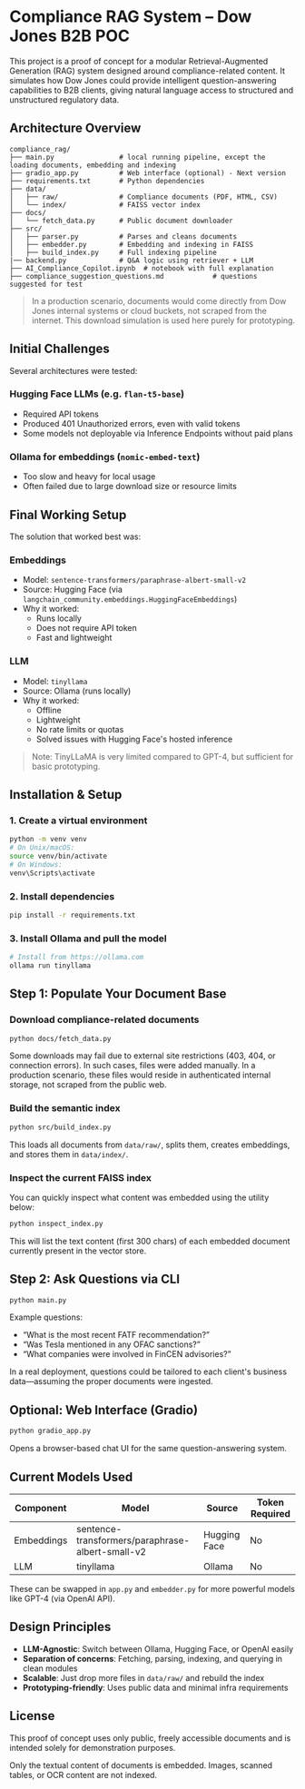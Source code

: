 # Compliance RAG System – Dow Jones B2B POC

This project is a proof of concept for a modular Retrieval-Augmented Generation (RAG) system designed around compliance-related content. It simulates how Dow Jones could provide intelligent question-answering capabilities to B2B clients, giving natural language access to structured and unstructured regulatory data.

## Architecture Overview

```
compliance_rag/
├── main.py                # local running pipeline, except the loading documents, embedding and indexing
├── gradio_app.py          # Web interface (optional) - Next version
├── requirements.txt       # Python dependencies
├── data/
│   ├── raw/               # Compliance documents (PDF, HTML, CSV)
│   └── index/             # FAISS vector index
├── docs/
│   └── fetch_data.py      # Public document downloader
├── src/
│   ├── parser.py          # Parses and cleans documents
│   ├── embedder.py        # Embedding and indexing in FAISS
│   ├── build_index.py     # Full indexing pipeline
|── backend.py             # Q&A logic using retriever + LLM
├── AI_Compliance_Copilot.ipynb  # notebook with full explanation 
├── compliance_suggestion_questions.md            # questions suggested for test

```

> In a production scenario, documents would come directly from Dow Jones internal systems or cloud buckets, not scraped from the internet. This download simulation is used here purely for prototyping.

## Initial Challenges

Several architectures were tested:

### Hugging Face LLMs (e.g. `flan-t5-base`)
- Required API tokens
- Produced 401 Unauthorized errors, even with valid tokens
- Some models not deployable via Inference Endpoints without paid plans

### Ollama for embeddings (`nomic-embed-text`)
- Too slow and heavy for local usage
- Often failed due to large download size or resource limits

## Final Working Setup

The solution that worked best was:

### Embeddings
- Model: `sentence-transformers/paraphrase-albert-small-v2`
- Source: Hugging Face (via `langchain_community.embeddings.HuggingFaceEmbeddings`)
- Why it worked:
  - Runs locally
  - Does not require API token
  - Fast and lightweight

### LLM
- Model: `tinyllama`
- Source: Ollama (runs locally)
- Why it worked:
  - Offline
  - Lightweight
  - No rate limits or quotas
  - Solved issues with Hugging Face's hosted inference

> Note: TinyLLaMA is very limited compared to GPT-4, but sufficient for basic prototyping.

## Installation & Setup

### 1. Create a virtual environment

```bash
python -m venv venv
# On Unix/macOS:
source venv/bin/activate
# On Windows:
venv\Scripts\activate
```

### 2. Install dependencies

```bash
pip install -r requirements.txt
```

### 3. Install Ollama and pull the model

```bash
# Install from https://ollama.com
ollama run tinyllama
```

## Step 1: Populate Your Document Base

### Download compliance-related documents

```bash
python docs/fetch_data.py
```

Some downloads may fail due to external site restrictions (403, 404, or connection errors). In such cases, files were added manually. In a production scenario, these files would reside in authenticated internal storage, not scraped from the public web.

### Build the semantic index

```bash
python src/build_index.py
```

This loads all documents from `data/raw/`, splits them, creates embeddings, and stores them in `data/index/`.

### Inspect the current FAISS index

You can quickly inspect what content was embedded using the utility below:

```bash
python inspect_index.py
```

This will list the text content (first 300 chars) of each embedded document currently present in the vector store.

## Step 2: Ask Questions via CLI

```bash
python main.py
```

Example questions:

- “What is the most recent FATF recommendation?”
- “Was Tesla mentioned in any OFAC sanctions?”
- “What companies were involved in FinCEN advisories?”

In a real deployment, questions could be tailored to each client's business data—assuming the proper documents were ingested.

## Optional: Web Interface (Gradio)

```bash
python gradio_app.py
```

Opens a browser-based chat UI for the same question-answering system.

## Current Models Used

| Component     | Model                                            | Source        | Token Required |
|---------------|--------------------------------------------------|---------------|----------------|
| Embeddings    | sentence-transformers/paraphrase-albert-small-v2 | Hugging Face  | No             |
| LLM           | tinyllama                                        | Ollama        | No             |

These can be swapped in `app.py` and `embedder.py` for more powerful models like GPT-4 (via OpenAI API).

## Design Principles

- **LLM-Agnostic**: Switch between Ollama, Hugging Face, or OpenAI easily
- **Separation of concerns**: Fetching, parsing, indexing, and querying in clean modules
- **Scalable**: Just drop more files in `data/raw/` and rebuild the index
- **Prototyping-friendly**: Uses public data and minimal infra requirements

## License

This proof of concept uses only public, freely accessible documents and is intended solely for demonstration purposes.

Only the textual content of documents is embedded. Images, scanned tables, or OCR content are not indexed.